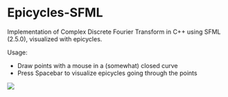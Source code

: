 # Epicycles-SFML

Implementation of Complex Discrete Fourier Transform in C++ using SFML (2.5.0), visualized with epicycles.

Usage:

- Draw points with a mouse in a (somewhat) closed curve
- Press Spacebar to visualize epicycles going through the points

![](animation.gif)


